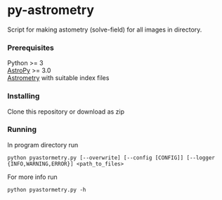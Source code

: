 # py-astrometry

Script for making astometry (solve-field) for all images in directory.

### Prerequisites
Python >= 3  
[AstroPy](http://www.astropy.org/) >= 3.0  
[Astrometry](http://www.astrometry.net/use.html) with suitable index files  

### Installing

Clone this repository or download as zip

### Running
In program directory run
```
python pyastormetry.py [--overwrite] [--config [CONFIG]] [--logger {INFO,WARNING,ERROR}] <path_to_files>
```
For more info run 
```
python pyastormetry.py -h
```
